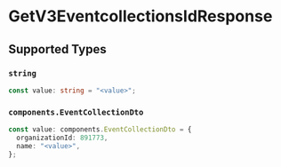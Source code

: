 # GetV3EventcollectionsIdResponse


## Supported Types

### `string`

```typescript
const value: string = "<value>";
```

### `components.EventCollectionDto`

```typescript
const value: components.EventCollectionDto = {
  organizationId: 891773,
  name: "<value>",
};
```

